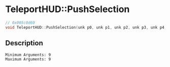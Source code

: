 # TeleportHUD::PushSelection
```c
// 0x005c0d60
void TeleportHUD::PushSelection(unk p0, unk p1, unk p2, unk p3, unk p4, unk p5, unk p6, unk p7, unk p8)
```
## Description
```
Minimum Arguments: 9
Maximum Arguments: 9
```
